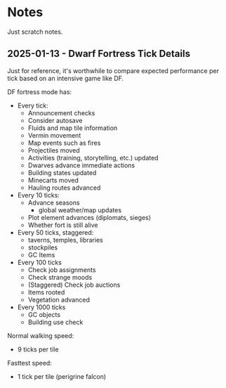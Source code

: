 # Notes

Just scratch notes.

## 2025-01-13 - Dwarf Fortress Tick Details

Just for reference, it's worthwhile to compare expected performance per
tick based on an intensive game like DF.

DF fortress mode has:

  * Every tick:
    - Announcement checks
    - Consider autosave
    - Fluids and map tile information
    - Vermin movement
    - Map events such as fires
    - Projectiles moved
    - Activities (training, storytelling, etc.) updated
    - Dwarves advance immediate actions
    - Building states updated
    - Minecarts moved
    - Hauling routes advanced
  * Every 10 ticks:
    - Advance seasons
      - global weather/map updates
    - Plot element advances (diplomats, sieges)
    - Whether fort is still alive
  * Every 50 ticks, staggered:
    - taverns, temples, libraries
    - stockpiles
    - GC Items
  * Every 100 ticks
    - Check job assignments
    - Check strange moods
    - (Staggered) Check job auctions
    - Items rooted
    - Vegetation advanced
  * Every 1000 ticks
    - GC objects
    - Building use check

Normal walking speed:
  - 9 ticks per tile

Fasttest speed:
  - 1 tick per tile (perigrine falcon)
